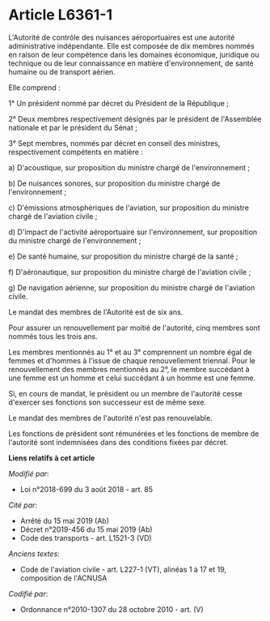 # Article L6361-1

L'Autorité de contrôle des nuisances aéroportuaires est une autorité administrative indépendante. Elle est composée de dix
membres nommés en raison de leur compétence dans les domaines économique, juridique ou technique ou de leur connaissance en
matière d'environnement, de santé humaine ou de transport aérien.

Elle comprend :

1° Un président nommé par décret du Président de la République ;

2° Deux membres respectivement désignés par le président de l'Assemblée nationale et par le président du Sénat ;

3° Sept membres, nommés par décret en conseil des ministres, respectivement compétents en matière :

a) D'acoustique, sur proposition du ministre chargé de l'environnement ;

b) De nuisances sonores, sur proposition du ministre chargé de l'environnement ;

c) D'émissions atmosphériques de l'aviation, sur proposition du ministre chargé de l'aviation civile ;

d) D'impact de l'activité aéroportuaire sur l'environnement, sur proposition du ministre chargé de l'environnement ;

e) De santé humaine, sur proposition du ministre chargé de la santé ;

f) D'aéronautique, sur proposition du ministre chargé de l'aviation civile ;

g) De navigation aérienne, sur proposition du ministre chargé de l'aviation civile.

Le mandat des membres de l'Autorité est de six ans.

Pour assurer un renouvellement par moitié de l'autorité, cinq membres sont nommés tous les trois ans.

Les membres mentionnés au 1° et au 3° comprennent un nombre égal de femmes et d'hommes à l'issue de chaque renouvellement
triennal. Pour le renouvellement des membres mentionnés au 2°, le membre succédant à une femme est un homme et celui
succédant à un homme est une femme.

Si, en cours de mandat, le président ou un membre de l'autorité cesse d'exercer ses fonctions son successeur est de même
sexe.

Le mandat des membres de l'autorité n'est pas renouvelable.

Les fonctions de président sont rémunérées et les fonctions de membre de l'autorité sont indemnisées dans des conditions
fixées par décret.

**Liens relatifs à cet article**

_Modifié par_:

  - Loi n°2018-699 du 3 août 2018 - art. 85

_Cité par_:

  - Arrêté du 15 mai 2019 (Ab)
  - Décret n°2019-456 du 15 mai 2019 (Ab)
  - Code des transports - art. L1521-3 (VD)

_Anciens textes_:

  - Code de l'aviation civile - art. L227-1 (VT), alinéas 1 à 17 et 19, composition de l'ACNUSA

_Codifié par_:

  - Ordonnance n°2010-1307 du 28 octobre 2010 - art. (V)

